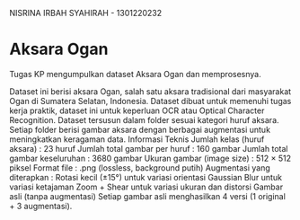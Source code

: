 NISRINA IRBAH SYAHIRAH - 1301220232

# Aksara Ogan
Tugas KP mengumpulkan dataset Aksara Ogan dan memprosesnya.

Dataset ini berisi aksara Ogan, salah satu aksara tradisional dari masyarakat Ogan di Sumatera Selatan, Indonesia. Dataset dibuat untuk memenuhi tugas kerja praktik, dataset ini untuk keperluan OCR atau Optical Character Recognition. Dataset tersusun dalam folder sesuai kategori huruf aksara. Setiap folder berisi gambar aksara dengan berbagai augmentasi untuk meningkatkan keragaman data.
Informasi Teknis
Jumlah kelas (huruf aksara) : 23 huruf
Jumlah total gambar per huruf : 160 gambar
Jumlah total gambar keseluruhan : 3680 gambar
Ukuran gambar (image size) : 512 × 512 piksel
Format file : .png (lossless, background putih)
Augmentasi yang diterapkan :
Rotasi kecil (±15°) untuk variasi orientasi
Gaussian Blur untuk variasi ketajaman
Zoom + Shear untuk variasi ukuran dan distorsi
Gambar asli (tanpa augmentasi)
Setiap gambar asli menghasilkan 4 versi (1 original + 3 augmentasi).
